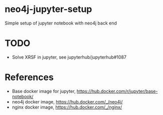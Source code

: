 # neo4j-jupyter-setup

Simple setup of jupyter notebook with neo4j back end

# TODO

* Solve XRSF in jupyter, see jupyterhub/jupyterhub#1087

# References

* Base docker image for jupyter, https://hub.docker.com/r/jupyter/base-notebook/
* neo4j docker image, https://hub.docker.com/_/neo4j/
* nginx docker image, https://hub.docker.com/_/nginx/
